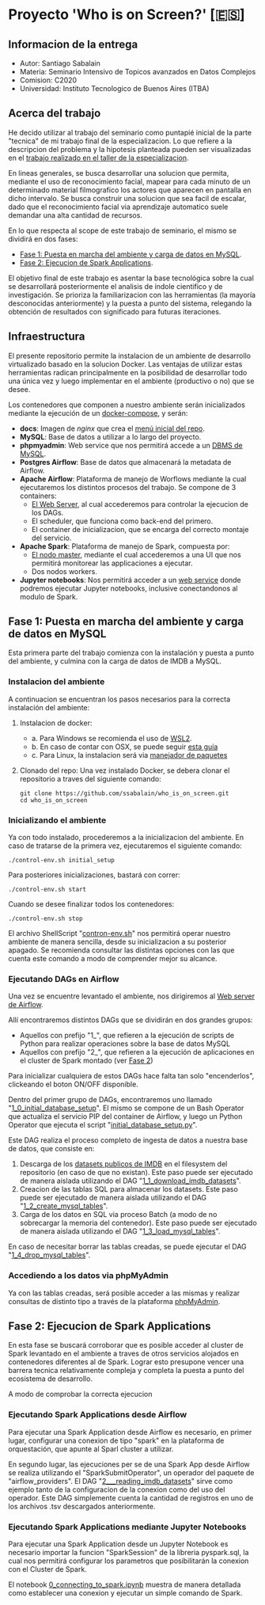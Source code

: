 # Proyecto 'Who is on Screen?' [🇪🇸]

## Informacion de la entrega
* Autor: Santiago Sabalain
* Materia: Seminario Intensivo de Topicos avanzados en Datos Complejos
* Comision: C2020
* Universidad: Instituto Tecnologico de Buenos Aires (ITBA)

## Acerca del trabajo

He decido utilizar al trabajo del seminario como puntapié inicial de la parte "tecnica" de mi trabajo final de la especializacion. Lo que refiere a la descripcion del problema y la hipotesis planteada pueden ser visualizadas en el [trabajo realizado en el taller de la especializacion](docs/pdfs/Sabalain_Taller_TFI.pdf).

En lineas generales, se busca desarrollar una solucion que permita, mediante el uso de reconocimiento facial, mapear para cada minuto de un determinado material filmografico los actores que aparecen en pantalla en dicho intervalo. Se busca construir una solucion que sea facil de escalar, dado que el reconocimiento facial via aprendizaje automatico suele demandar una alta cantidad de recursos.

En lo que respecta al scope de este trabajo de seminario, el mismo se dividirá en dos fases:
* [Fase 1: Puesta en marcha del ambiente y carga de datos en MySQL](#fase-1:-puesta-en-marcha-del-ambiente-y-carga-de-datos-en-mysql).
* [Fase 2: Ejecucion de Spark Applications](#fase-2:-ejecucion-de-spark-applications).

El objetivo final de este trabajo es asentar la base tecnológica sobre la cual se desarrollará posteriormente el analisis de índole cientifico y de investigación. Se prioriza la familiarizacion con las herramientas (la mayoría desconocidas anteriormente) y la puesta a punto del sistema, relegando la obtención de resultados con significado para futuras iteraciones.

## Infraestructura

El presente repositorio permite la instalacion de un ambiente de desarrollo virtualizado basado en la solucion Docker. Las ventajas de utilizar estas herramientas radican principalmente en la posibilidad de desarrollar todo una única vez y luego implementar en el ambiente (productivo o no) que se desee.

Los contenedores que componen a nuestro ambiente serán inicializados mediante la ejecución de un [docker-compose](docker-compose.yml), y serán:
* **docs**: Imagen de *nginx* que crea el [menú inicial del repo](localhost).
* **MySQL**: Base de datos a utilizar a lo largo del proyecto.
* **phpmyadmin**: Web service que nos permitirá accede a un [DBMS de MySQL](http://localhost:8078/).
* **Postgres Airflow**: Base de datos que almacenará la metadata de Airflow.
* **Apache Airflow**: Plataforma de manejo de Worflows mediante la cual ejecutaremos los distintos procesos del trabajo. Se compone de 3 containers:
  * [El Web Server](http://localhost:8079/), al cual accederemos para controlar la ejecucion de los DAGs.
  * El scheduler, que funciona como back-end del primero.
  * El container de inicializacion, que se encarga del correcto montaje del servicio.
* **Apache Spark**: Plataforma de manejo de Spark, compuesta por:
  * [El nodo master](http://localhost:8080/), mediante el cual accederemos a una UI que nos permitirá monitorear las applicaciones a ejecutar.
  * Dos nodos workers.
* **Jupyter notebooks**: Nos permitirá acceder a un [web service](http://localhost:8888/) donde podremos ejecutar Jupyter notebooks, inclusive conectandonos al modulo de Spark.

## Fase 1: Puesta en marcha del ambiente y carga de datos en MySQL

Esta primera parte del trabajo comienza con la instalación y puesta a punto del ambiente, y culmina con la carga de datos de IMDB a MySQL.

### Instalacion del ambiente

A continuacion se encuentran los pasos necesarios para la correcta instalación del ambiente:

1. Instalacion de docker:
    - a. Para Windows se recomienda el uso de [WSL2](https://docs.docker.com/desktop/windows/wsl/).
    - b. En caso de contar con OSX, se puede seguir [esta guía](https://stackoverflow.com/questions/40523307/brew-install-docker-does-not-include-docker-engine/43365425#43365425)
    - c. Para Linux, la instalacion será via [manejador de paquetes](https://docs.docker.com/engine/install/ubuntu/)

2. Clonado del repo: Una vez instalado Docker, se debera clonar el repositorio a traves del siguiente comando:

    ```shell
    git clone https://github.com/ssabalain/who_is_on_screen.git
    cd who_is_on_screen
    ```

### Inicializando el ambiente

Ya con todo instalado, procederemos a la inicializacion del ambiente. En caso de tratarse de la primera vez, ejecutaremos el siguiente comando:

    ./control-env.sh initial_setup

Para posteriores inicializaciones, bastará con correr:

    ./control-env.sh start

Cuando se desee finalizar todos los contenedores:

    ./control-env.sh stop

El archivo ShellScript "[contron-env.sh](control-env.sh)" nos permitirá operar nuestro ambiente de manera sencilla, desde su inicializacion a su posterior apagado. Se recomienda consultar las distintas opciones con las que cuenta este comando a modo de comprender mejor su alcance.

### Ejecutando DAGs en Airflow

Una vez se encuentre levantado el ambiente, nos dirigiremos al [Web server de Airflow](http://localhost:8079/).

Allí encontraremos distintos DAGs que se dividirán en dos grandes grupos:
  - Aquellos con prefijo "1_", que refieren a la ejecución de scripts de Python para realizar operaciones sobre la base de datos MySQL
  - Aquellos con prefijo "2_", que refieren a la ejecución de aplicaciones en el cluster de Spark montado (ver [Fase 2](#fase-2:-ejecucion-de-spark-applications))

Para inicializar cualquiera de estos DAGs hace falta tan solo "encenderlos", clickeando el boton ON/OFF disponible.

Dentro del primer grupo de DAGs, encontraremos uno llamado "[1_0_initial_database_setup](airflow/dags/initial_database_setup_dag.py)". El mismo se compone de un Bash Operator que actualiza el servicio PIP del container de Airflow, y luego un Python Operator que ejecuta el script "[initial_database_setup.py](facial_database/python_scripts/initial_database_setup.py)".

Este DAG realiza el proceso completo de ingesta de datos a nuestra base de datos, que consiste en:

1. Descarga de los [datasets publicos de IMDB](https://datasets.imdbws.com/) en el filesystem del repositorio (en caso de que no existan). Este paso puede ser ejecutado de manera aislada utilizando el DAG "[1_1_download_imdb_datasets](airflow/dags/download_imdb_files_dag.py)".
2. Creacion de las tablas SQL para almacenar los datasets. Este paso puede ser ejecutado de manera aislada utilizando el DAG "[1_2_create_mysql_tables](airflow/dags/create_mysql_tables_dag.py)".
3. Carga de los datos en SQL via proceso Batch (a modo de no sobrecargar la memoria del contenedor). Este paso puede ser ejecutado de manera aislada utilizando el DAG "[1_3_load_mysql_tables](airflow/dags/load_mysql_tables_dag.py)".

En caso de necesitar borrar las tablas creadas, se puede ejecutar el DAG "[1_4_drop_mysql_tables](airflow/dags/drop_mysql_tables_dag.py)".

### Accediendo a los datos via phpMyAdmin

Ya con las tablas creadas, será posible acceder a las mismas y realizar consultas de distinto tipo a través de la plataforma [phpMyAdmin](http://localhost:8078/).

## Fase 2: Ejecucion de Spark Applications

En esta fase se buscará corroborar que es posible acceder al cluster de Spark levantado en el ambiente a traves de otros servicios alojados en contenedores diferentes al de Spark. Lograr esto presupone vencer una barrera tecnica relativamente compleja y completa la puesta a punto del ecosistema de desarrollo.

A modo de comprobar la correcta ejecucion

### Ejecutando Spark Applications desde Airflow

Para ejecutar una Spark Application desde Airflow es necesario, en primer lugar, configurar una conexion de tipo "spark" en la plataforma de orquestación, que apunte al Sparl cluster a utilizar.

En segundo lugar, las ejecuciones per se de una Spark App desde Airflow se realiza utilizando el "SparkSubmitOperator", un operador del paquete de "airflow_providers". El DAG "[2___reading_imdb_datasets](airflow/dags/reading_datasets_dag.py)" sirve como ejemplo tanto de la configuracion de la conexion como del uso del operador. Este DAG simplemente cuenta la cantidad de registros en uno de los archivos .tsv descargados anteriormente.

### Ejecutando Spark Applications mediante Jupyter Notebooks

Para ejecutar una Spark Application desde un Jupyter Notebook es necesario importar la funcion "SparkSession" de la libreria pyspark.sql, la cual nos permitirá configurar los parametros que posibilitarán la conexion con el Cluster de Spark.

El notebook [0_connecting_to_spark.ipynb](facial_database/jupyter_notebooks/0_connecting_to_spark.ipynb) muestra de manera detallada como establecer una conexion y ejecutar un simple comando de Spark.